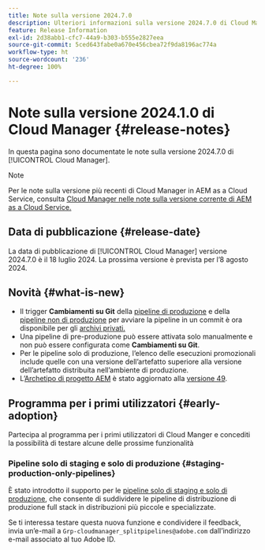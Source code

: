 ```yaml
---
title: Note sulla versione 2024.7.0
description: Ulteriori informazioni sulla versione 2024.7.0 di Cloud Manager.
feature: Release Information
exl-id: 2d38abb1-cfc7-44a9-b303-b555e2827eea
source-git-commit: 5ced643fabe0a670e456cbea72f9da8196ac774a
workflow-type: ht
source-wordcount: '236'
ht-degree: 100%

---
```



# Note sulla versione 2024.1.0 di Cloud Manager {#release-notes}

In questa pagina sono documentate le note sulla versione 2024.7.0 di [!UICONTROL Cloud Manager].

>[!NOTE]
>
>Per le note sulla versione più recenti di Cloud Manager in AEM as a Cloud Service, consulta [Cloud Manager nelle note sulla versione corrente di AEM as a Cloud Service.](https://experienceleague.adobe.com/it/docs/experience-manager-cloud-service/content/release-notes/cloud-manager/current)

## Data di pubblicazione {#release-date}

La data di pubblicazione di [!UICONTROL Cloud Manager] versione 2024.7.0 è il 18 luglio 2024. La prossima versione è prevista per l’8 agosto 2024.

## Novità {#what-is-new}

* Il trigger **Cambiamenti su Git** della [pipeline di produzione](/help/using/production-pipelines.md#adding-production-pipeline) e della [pipeline non di produzione](/help/using/non-production-pipelines.md#adding-non-production-pipeline) per avviare la pipeline in un commit è ora disponibile per gli [archivi privati.](/help/managing-code/private-repositories.md)
* Una pipeline di pre-produzione può essere attivata solo manualmente e non può essere configurata come **Cambiamenti su Git**.
* Per le pipeline solo di produzione, l’elenco delle esecuzioni promozionali include quelle con una versione dell’artefatto superiore alla versione dell’artefatto distribuita nell’ambiente di produzione.
* L’[Archetipo di progetto AEM](https://experienceleague.adobe.com/it/docs/experience-manager-core-components/using/developing/archetype/overview) è stato aggiornato alla [versione 49](https://github.com/adobe/aem-project-archetype/tree/aem-project-archetype-49).


## Programma per i primi utilizzatori {#early-adoption}

Partecipa al programma per i primi utilizzatori di Cloud Manger e concediti la possibilità di testare alcune delle prossime funzionalità

### Pipeline solo di staging e solo di produzione {#staging-production-only-pipelines}

È stato introdotto il supporto per le [pipeline solo di staging e solo di produzione](/help/using/stage-prod-only.md), che consente di suddividere le pipeline di distribuzione di produzione full stack in distribuzioni più piccole e specializzate.

Se ti interessa testare questa nuova funzione e condividere il feedback, invia un’e-mail a `Grp-cloudmanager_splitpipelines@adobe.com` dall’indirizzo e-mail associato al tuo Adobe ID.
